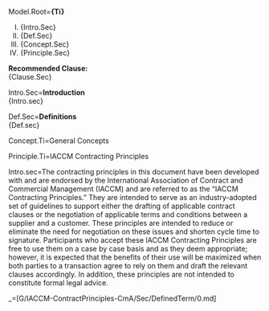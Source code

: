 Model.Root=<b>{Ti}</b><ol type="I"><li>{Intro.Sec}<li>{Def.Sec}<li>{Concept.Sec}<li>{Principle.Sec}</ol><b>Recommended Clause:</b><br>{Clause.Sec}


Intro.Sec=<b>Introduction</b><br>{Intro.sec}

Def.Sec=<b>Definitions</b><br>{Def.sec}

Concept.Ti=General Concepts

Principle.Ti=IACCM Contracting Principles

Intro.sec=The contracting principles in this document have been developed with and are endorsed by the International Association of Contract and Commercial Management (IACCM) and are referred to as the “IACCM Contracting Principles.” They are intended to serve as an industry-adopted set of guidelines to support either the drafting of applicable contract clauses or the negotiation of applicable terms and conditions between a supplier and a customer. These principles are intended to reduce or eliminate the need for negotiation on these issues and shorten cycle time to signature. Participants who accept these IACCM Contracting Principles are free to use them on a case by case basis and as they deem appropriate; however, it is expected that the benefits of their use will be maximized when both parties to a transaction agree to rely on them and draft the relevant clauses accordingly. In addition, these principles are not intended to constitute formal legal advice.

_=[G/IACCM-ContractPrinciples-CmA/Sec/DefinedTerm/0.md]